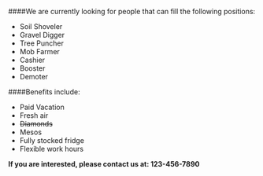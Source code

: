 ####We are currently looking for people that can fill the following positions:

- Soil Shoveler
- Gravel Digger
- Tree Puncher
- Mob Farmer
- Cashier
- Booster
- Demoter

####Benefits include:

- Paid Vacation
- Fresh air
- ~~Diamonds~~
- Mesos
- Fully stocked fridge
- Flexible work hours

**If you are interested, please contact us at: 123-456-7890**